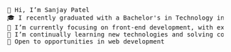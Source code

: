 <pre>
  👋 Hi, I’m Sanjay Patel
  🎓 I recently graduated with a Bachelor's in Technology in Mathematics and Computing
  👀 I’m currently focusing on front-end development, with expertise in React.js
  🌱 I’m continually learning new technologies and solving coding challenges
  💼 Open to opportunities in web development
</pre>


<!---
sanjaypatel-01/sanjaypatel-01 is a ✨ special ✨ repository because its `README.md` (this file) appears on your GitHub profile.
You can click the Preview link to take a look at your changes.
--->
